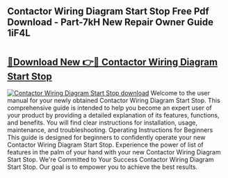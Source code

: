 ## Contactor Wiring Diagram Start Stop Free Pdf Download - Part-7kH New Repair Owner Guide 1iF4L

# <h2><a href="http://dftfz73.blite.top/?on=Contactor+Wiring+Diagram+Start+Stop">🔗Download New 👉🔴 Contactor Wiring Diagram Start Stop</a></h2>

[![Contactor Wiring Diagram Start Stop download](https://i.imgur.com/lujVjoI.png)](http://dftfz73.blite.top/?on=Contactor+Wiring+Diagram+Start+Stop)
Welcome to the user manual for your newly obtained Contactor Wiring Diagram Start Stop. This comprehensive guide is intended to help you become an expert user of your product by providing a detailed explanation of its features, functions, and benefits. You will find clear instructions for installation, usage, maintenance, and troubleshooting. Operating Instructions for Beginners This guide is designed for beginners to confidently operate your new Contactor Wiring Diagram Start Stop. Experience the power of list of features in the palm of your hand with your new Contactor Wiring Diagram Start Stop. We're Committed to Your Success Contactor Wiring Diagram Start Stop. Our goal is to empower you to achieve the best results.
